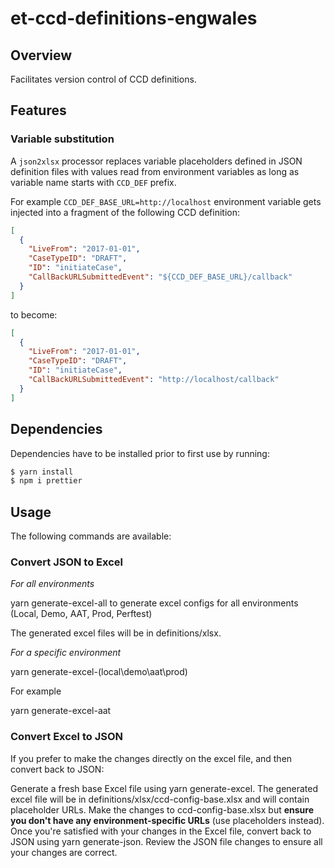 # et-ccd-definitions-engwales

## Overview

Facilitates version control of CCD definitions.

## Features

### Variable substitution

A `json2xlsx` processor replaces variable placeholders defined in JSON definition files with values read from environment variables as long as variable name starts with `CCD_DEF` prefix.

For example `CCD_DEF_BASE_URL=http://localhost` environment variable gets injected into a fragment of the following CCD definition:

```json
[
  {
    "LiveFrom": "2017-01-01",
    "CaseTypeID": "DRAFT",
    "ID": "initiateCase",
    "CallBackURLSubmittedEvent": "${CCD_DEF_BASE_URL}/callback"
  }
]
```

to become:

```json
[
  {
    "LiveFrom": "2017-01-01",
    "CaseTypeID": "DRAFT",
    "ID": "initiateCase",
    "CallBackURLSubmittedEvent": "http://localhost/callback"
  }
]
```

## Dependencies

Dependencies have to be installed prior to first use by running:

```sh
$ yarn install
$ npm i prettier
```

## Usage

The following commands are available:

###  Convert JSON to Excel

_For all environments_

yarn generate-excel-all to generate excel configs for all environments (Local, Demo, AAT, Prod, Perftest)

The generated excel files will be in definitions/xlsx.

_For a specific environment_

yarn generate-excel-(local\demo\aat\prod)

For example

yarn generate-excel-aat

###  Convert Excel to JSON

If you prefer to make the changes directly on the excel file, and then convert back to JSON:

Generate a fresh base Excel file using yarn generate-excel. The generated excel file will be in definitions/xlsx/ccd-config-base.xlsx and will contain placeholder URLs.
Make the changes to ccd-config-base.xlsx but **ensure you don't have any environment-specific URLs** (use placeholders instead).
Once you're satisfied with your changes in the Excel file, convert back to JSON using yarn generate-json.
Review the JSON file changes to ensure all your changes are correct.

